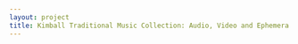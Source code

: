 ```yaml
--- 
layout: project 
title: Kimball Traditional Music Collection: Audio, Video and Ephemera from Rural New York State to the World
---
```



